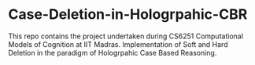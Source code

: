 # Case-Deletion-in-Hologrpahic-CBR
This repo contains the project undertaken during CS6251 Computational Models of Cognition at IIT Madras. Implementation of Soft and Hard Deletion in the paradigm of Hologrpahic Case Based Reasoning.
